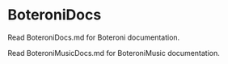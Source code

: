 # BoteroniDocs
Read BoteroniDocs.md for Boteroni documentation.


Read BoteroniMusicDocs.md for BoteroniMusic documentation.
